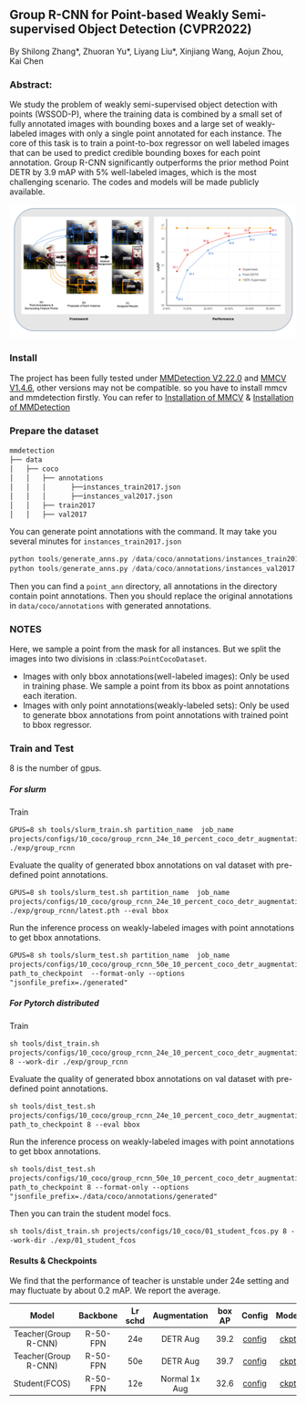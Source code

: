 ## Group R-CNN for Point-based Weakly Semi-supervised Object Detection (CVPR2022)

By Shilong Zhang*, Zhuoran Yu*, Liyang Liu*, Xinjiang Wang, Aojun Zhou, Kai Chen
### Abstract:
We study the problem of weakly semi-supervised object
detection with points (WSSOD-P), where the training data
is combined by a small set of fully annotated images with
bounding boxes and a large set of weakly-labeled images
with only a single point annotated for each instance. The
core of this task is to train a point-to-box regressor on well
labeled images that can be used to predict credible bounding boxes for each point annotation.
Group R-CNN significantly outperforms the prior
method Point DETR by 3.9 mAP with 5% well-labeled images, which is the most challenging scenario. The codes
and models will be made publicly available.


![](./figs/grouprcnn.png)


### Install
The project has been fully tested under [MMDetection V2.22.0](https://github.com/open-mmlab/mmdetection/releases/tag/v2.22.0) and [MMCV V1.4.6](https://github.com/open-mmlab/mmcv/releases/tag/v1.4.6), other versions may not be compatible. so you have to install mmcv and mmdetection firstly.
You can refer to [Installation of MMCV](https://github.com/open-mmlab/mmcv) & [Installation of MMDetection](https://mmdetection.readthedocs.io/en/v2.18.1/get_started.html#installation)

### Prepare the dataset

```text
mmdetection
├── data
│   ├── coco
│   │   ├── annotations
│   │   │      ├──instances_train2017.json
│   │   │      ├──instances_val2017.json
│   │   ├── train2017    
│   │   ├── val2017
```

You can generate point annotations with the command. It may take you several minutes for `instances_train2017.json`
```python
python tools/generate_anns.py /data/coco/annotations/instances_train2017.json
python tools/generate_anns.py /data/coco/annotations/instances_val2017.json
```
Then you can find a `point_ann` directory, all annotations in the directory contain point annotations. Then you should replace the original annotations in `data/coco/annotations` with generated annotations.

### NOTES
Here, we sample a point from the mask for all instances. But we split the images into two divisions in :class:`PointCocoDataset`.
- Images with only bbox annotations(well-labeled images): Only be used in training phase. We sample a point from its bbox
as point annotations each iteration.
- Images with only point annotations(weakly-labeled sets): Only be used to generate bbox annotations from point annotations with trained point to bbox regressor.
### Train and Test
8 is the number of gpus.
##### For slurm

Train
```shell
GPUS=8 sh tools/slurm_train.sh partition_name  job_name projects/configs/10_coco/group_rcnn_24e_10_percent_coco_detr_augmentation.py  ./exp/group_rcnn
```
Evaluate the quality of generated bbox annotations on val dataset with pre-defined point annotations.
```shell
GPUS=8 sh tools/slurm_test.sh partition_name  job_name projects/configs/10_coco/group_rcnn_24e_10_percent_coco_detr_augmentation.py ./exp/group_rcnn/latest.pth --eval bbox
```
Run the inference process on weakly-labeled images with point annotations to get bbox annotations.
```shell
GPUS=8 sh tools/slurm_test.sh partition_name  job_name  projects/configs/10_coco/group_rcnn_50e_10_percent_coco_detr_augmentation.py   path_to_checkpoint  --format-only --options  "jsonfile_prefix=./generated"
```
##### For Pytorch distributed

Train
```shell
sh tools/dist_train.sh projects/configs/10_coco/group_rcnn_24e_10_percent_coco_detr_augmentation.py 8 --work-dir ./exp/group_rcnn
```
Evaluate the quality of generated bbox annotations on val dataset with pre-defined point annotations.
```shell
sh tools/dist_test.sh  projects/configs/10_coco/group_rcnn_24e_10_percent_coco_detr_augmentation.py  path_to_checkpoint 8 --eval bbox
```

Run the inference process on weakly-labeled images with point annotations to get bbox annotations.
```shell
sh tools/dist_test.sh  projects/configs/10_coco/group_rcnn_50e_10_percent_coco_detr_augmentation.py   path_to_checkpoint 8 --format-only --options  "jsonfile_prefix=./data/coco/annotations/generated"
```
Then you can train the student model focs.
```shell
sh tools/dist_train.sh projects/configs/10_coco/01_student_fcos.py 8 --work-dir ./exp/01_student_fcos
```

#### Results & Checkpoints
We find that the performance of teacher is unstable under 24e setting and may fluctuate by about 0.2 mAP. We report the average.

| Model | Backbone | Lr schd | Augmentation | box AP | Config | Model | log |Generated Annotations |
| :----: | :------: | :-----: | :----: | :------: |:------: |:------: |:------: |:------: |
| Teacher(Group R-CNN) | R-50-FPN |   24e  | DETR Aug| 39.2 | [config](https://github.com/jshilong/GroupRCNN/tree/main/projects/configs/10_coco/group_rcnn_24e_10_percent_coco_detr_augmentation.py)  | [ckpt](https://drive.google.com/file/d/18czpIJcKOgp8T7wE693WZEj1kbUUsaMA/view?usp=sharing) | [log](https://drive.google.com/file/d/14n09FOv3bSVLf_aYGpucYI4_Q8eJUczP/view?usp=sharing) | -
| Teacher(Group R-CNN) | R-50-FPN |  50e  | DETR Aug|39.7| [config](https://github.com/jshilong/GroupRCNN/tree/main/projects/configs/10_coco/group_rcnn_50e_10_percent_coco_detr_augmentation.py) | [ckpt](https://drive.google.com/file/d/18czpIJcKOgp8T7wE693WZEj1kbUUsaMA/view?usp=sharing) | [log](https://drive.google.com/file/d/14n09FOv3bSVLf_aYGpucYI4_Q8eJUczP/view?usp=sharing) | [generated.bbox.json](https://drive.google.com/file/d/1hyTgWRXuCUCRcPEgsqU-0eGVqDDdw7-b/view?usp=sharing)
| Student(FCOS) | R-50-FPN | 12e |Normal 1x Aug|  32.6| [config](https://github.com/jshilong/GroupRCNN/tree/main/projects/configs/10_coco/01_student_fcos.py) | [ckpt](https://drive.google.com/file/d/1F8vQ7hp69T3xs51lb6dKxaxB8QsG-H5T/view?usp=sharing) | [log](https://drive.google.com/file/d/1LHbp5LBQEQoFtC5z7qwVIhsHHlX6LDlM/view?usp=sharing) | -
